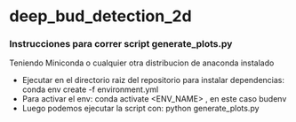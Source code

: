 # deep_bud_detection_2d

### Instrucciones para correr script generate_plots.py

Teniendo Miniconda o cualquier otra distribucion de anaconda instalado

* Ejecutar en el directorio raiz del repositorio para instalar dependencias: conda env create -f environment.yml 
* Para activar el env: conda activate <ENV_NAME> , en este caso budenv
* Luego podemos ejecutar la script con: python generate_plots.py
